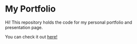 <h1>
  My Portfolio
</h1>

Hi! This repository holds the code for my personal portfolio and presentation page.

You can check it out <a href="https://rodrigo-sp17.github.io/" target="_blank">here!</a>

